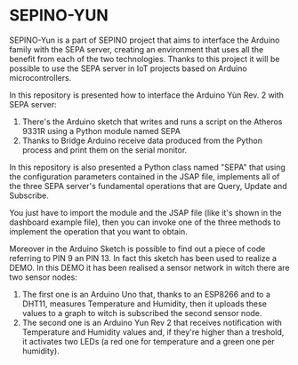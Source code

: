 # SEPINO-YUN
SEPINO-Yun is a part of SEPINO project that aims to interface the Arduino family with the SEPA server, creating an environment that uses all the benefit from each of the two technologies. Thanks to this project it will be possible to use the SEPA server in IoT projects based on Arduino microcontrollers.

In this repository is presented how to interface the Arduino Yùn Rev. 2 with SEPA server:
1. There's the Arduino sketch that writes and runs a script on the Atheros 9331R using a Python module named SEPA
2. Thanks to Bridge Arduino receive data produced from the Python process and print them on the serial monitor.


In this repository is also presented a Python class named "SEPA" that using the configuration parameters contained in the JSAP file, implements all of the three SEPA server's fundamental operations that are Query, Update and Subscribe.

You just have to import the module and the JSAP file (like it's shown in the dashboard example file), then you can invoke one of the three methods to implement the operation that you want to obtain.

Moreover in the Arduino Sketch is possible to find out a piece of code referring to PIN 9 an PIN 13. In fact this sketch has been used to realize a DEMO. 
In this DEMO it has been realised a sensor network in witch there are two sensor nodes:
1. The first one is an Arduino Uno that, thanks to an ESP8266 and to a DHT11, measures Temperature and Humidity, then it uploads these values to a graph to witch is subscribed the second sensor node.
2. The second one is an Arduino Yun Rev 2 that receives notification with Temperature and Humidity values and, if they're higher than a treshold, it activates two LEDs (a red one for temperature and a green one per humidity).
